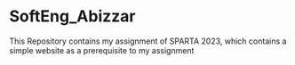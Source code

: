 # SoftEng_Abizzar
This Repository contains my assignment of SPARTA 2023, which contains a simple website as a prerequisite to my assignment
